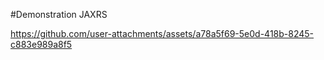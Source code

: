 #Demonstration JAXRS




https://github.com/user-attachments/assets/a78a5f69-5e0d-418b-8245-c883e989a8f5

